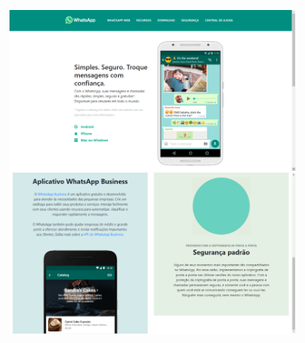 ![alt text](https://github.com/dassatavares/Whatsapp/blob/main/img/1.png)
![alt text](https://github.com/dassatavares/Whatsapp/blob/main/img/2.png)
